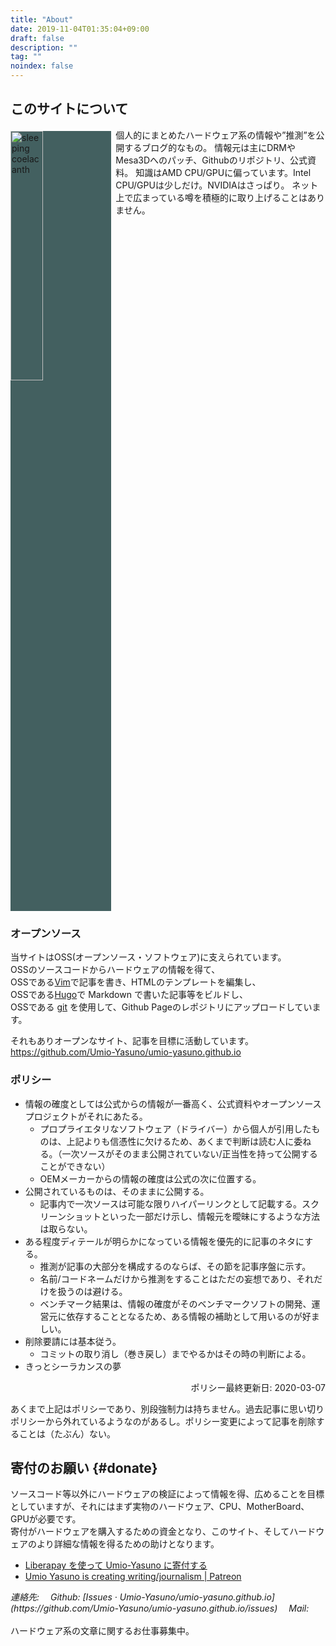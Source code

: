 ```yaml
---
title: "About"
date: 2019-11-04T01:35:04+09:00
draft: false
description: ""
tag: ""
noindex: false
---
```


## このサイトについて
<img src="/image/site-image.webp" title="sleeping coelacanth" style="width:32%; float:left; margin:.3em .5em 0 0; background-color: #436060">
個人的にまとめたハードウェア系の情報や”推測”を公開するブログ的なもの。  
情報元は主にDRMやMesa3Dへのパッチ、Githubのリポジトリ、公式資料。  
知識はAMD CPU/GPUに偏っています。Intel CPU/GPUは少しだけ。NVIDIAはさっぱり。  
ネット上で広まっている噂を積極的に取り上げることはありません。  

<div style="clear:left"></div>

### オープンソース

当サイトはOSS(オープンソース・ソフトウェア)に支えられています。  
OSSのソースコードからハードウェアの情報を得て、  
OSSである[Vim](https://www.vim.org/)で記事を書き、HTMLのテンプレートを編集し、  
OSSである[Hugo](https://github.com/gohugoio/hugo)で Markdown で書いた記事等をビルドし、  
OSSである [git](https://git-scm.com/) を使用して、Github Pageのレポジトリにアップロードしています。  

それもありオープンなサイト、記事を目標に活動しています。  
<https://github.com/Umio-Yasuno/umio-yasuno.github.io>

### ポリシー

 * 情報の確度としては公式からの情報が一番高く、公式資料やオープンソースプロジェクトがそれにあたる。
 	* プロプライエタリなソフトウェア（ドライバー）から個人が引用したものは、上記よりも信憑性に欠けるため、あくまで判断は読む人に委ねる。（一次ソースがそのまま公開されていない/正当性を持って公開することができない） 
	* OEMメーカーからの情報の確度は公式の次に位置する。
 * 公開されているものは、そのままに公開する。
	* 記事内で一次ソースは可能な限りハイパーリンクとして記載する。スクリーンショットといった一部だけ示し、情報元を曖昧にするような方法は取らない。
 * ある程度ディテールが明らかになっている情報を優先的に記事のネタにする。
 	* 推測が記事の大部分を構成するのならば、その節を記事序盤に示す。
 	* 名前/コードネームだけから推測をすることはただの妄想であり、それだけを扱うのは避ける。
	* ベンチマーク結果は、情報の確度がそのベンチマークソフトの開発、運営元に依存することとなるため、ある情報の補助として用いるのが好ましい。
 * 削除要請には基本従う。
 	* コミットの取り消し（巻き戻し）までやるかはその時の判断による。
 * きっとシーラカンスの夢

<div style="text-align:right">ポリシー最終更新日: 2020-03-07</div>

あくまで上記はポリシーであり、別段強制力は持ちません。過去記事に思い切りポリシーから外れているようなのがあるし。ポリシー変更によって記事を削除することは（たぶん）ない。  

## 寄付のお願い {#donate}
ソースコード等以外にハードウェアの検証によって情報を得、広めることを目標としていますが、それにはまず実物のハードウェア、CPU、MotherBoard、GPUが必要です。  
寄付がハードウェアを購入するための資金となり、このサイト、そしてハードウェアのより詳細な情報を得るための助けとなります。  

 * [Liberapay を使って Umio-Yasuno に寄付する](https://liberapay.com/Umio-Yasuno/donate)  
 * [Umio Yasuno is creating writing/journalism | Patreon](https://www.patreon.com/user?u=32413942)  

<address>
連絡先:  
&emsp;Github: [Issues · Umio-Yasuno/umio-yasuno.github.io](https://github.com/Umio-Yasuno/umio-yasuno.github.io/issues)  
&emsp;Mail: <span class="mail"></span>
</address>
<br>
ハードウェア系の文章に関するお仕事募集中。  

<!--
The Cloths of Heaven

Had I the heaven's embroidered cloths,
Enwrought with golden and silver light,
The blue and the dim and the dark cloths
Of night and light and the half-light;
I would spread the cloths under your feet:
But I, being poor, have only my dreams;  
I have spread my dreams under your feet;  
Tread softly because you tread on my dreams.  

W. B. Yeats
-->

